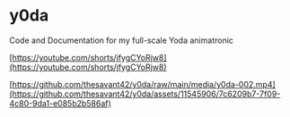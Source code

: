 # y0da
Code and Documentation for my full-scale Yoda animatronic

[https://youtube.com/shorts/jfygCYoRjw8](https://youtube.com/shorts/jfygCYoRjw8)


[https://github.com/thesavant42/y0da/raw/main/media/y0da-002.mp4](https://github.com/thesavant42/y0da/assets/11545906/7c6209b7-7f09-4c80-9da1-e085b2b586af)

